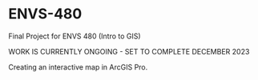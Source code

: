 # ENVS-480
Final Project for ENVS 480 (Intro to GIS)

WORK IS CURRENTLY ONGOING - SET TO COMPLETE DECEMBER 2023

Creating an interactive map in ArcGIS Pro.
